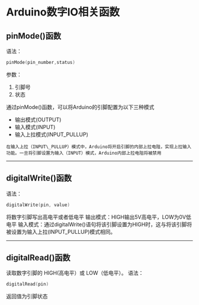 # Arduino数字IO相关函数
## **pinMode()函数**
语法：
~~~c++
pinMode(pin_number,status)
~~~
参数：
1. 引脚号
2. 状态

通过pinMode()函数，可以将Arduino的引脚配置为以下三种模式
+ 输出模式(OUTPUT)
+ 输入模式(INPUT)
+ 输入上拉模式(INPUT_PULLUP)


`在输入上拉（INPUT\_PULLUP）模式中，Arduino将开启引脚的内部上拉电阻，实现上拉输入功能。一旦将引脚设置为输入（INPUT）模式，Arduino内部上拉电阻将被禁用`
****
## **digitalWrite()函数**
语法：
~~~c++
digitalWrite(pin, value)
~~~
将数字引脚写出高电平或者低电平
输出模式：HIGH输出5V高电平，LOW为0V低电平
输入模式：通过digitalWrite()语句将该引脚设置为HIGH时，这与将该引脚将被设置为输入上拉(INPUT\_PULLUP)模式相同。
****
## **digitalRead()函数**
读取数字引脚的 HIGH(高电平）或 LOW（低电平）。
语法：
~~~c++
digitalRead(pin)
~~~
返回值为引脚状态